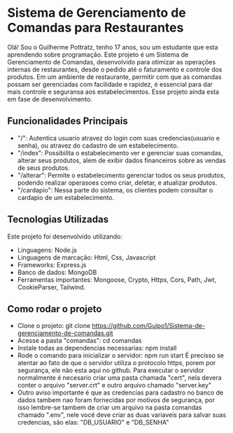 # Sistema de Gerenciamento de Comandas para Restaurantes
Olá! Sou o Guilherme Pottratz, tenho 17 anos, sou um estudante que esta aprendendo sobre programação. Este projeto é um Sistema de Gerenciamento de Comandas, desenvolvido para otimizar as operações internas de restaurantes, desde o pedido até o faturamento e controle dos produtos. Em um ambiente de restaurante, permitir com que as comandas possam ser gerenciadas com facilidade e rapidez, é essencial para dar mais controle e seguransa aos estabelecimentos. Esse projeto ainda esta em fase de desenvolvimento.

## Funcionalidades Principais
* "/": Autentica usuario atravez do login com suas credencias(usuario e senha), ou atravez do cadastro de um estabelecimento.
* "/index": Possibilita o estabelecimento ver e gerenciar suas comandas, alterar seus produtos, alem de exibir dados financeiros sobre as vendas de seus produtos.
* "/alterar": Permite o estabelecimento gerenciar todos os seus produtos, podendo realizar operasoes como criar, deletar, e atualizar produtos.
* "/cardapio": Nessa parte do sistema, os clientes podem consultar o cardapio de um estabelecimento.

## Tecnologias Utilizadas
Este projeto foi desenvolvido utilizando:
* Linguagens: Node.js
* Linguagens de marcação: Html, Css, Javascript
* Frameworks: Express.js
* Banco de dados: MongoDB
* Ferramentas importantes: Mongoose, Crypto, Https, Cors, Path, Jwt, CookieParser, Tailwind.

## Como rodar o projeto
* Clone o projeto: git clone https://github.com/Guipo1/Sistema-de-gerenciamento-de-comandas.git
* Acesse a pasta "comandas": cd comandas
* Instale todas as dependencias necessarias: npm install
* Rode o comando para inicializar o servidor: npm run start
É precisso se atentar ao fato de que o servidor utiliza o protocolo https, porem por segurança, ele não esta aqui no github. Para executar o servidor normalmente é necesario criar uma pasta chamada "cert", nela devera conter o arquivo "server.crt" e outro arquivo chamado "server.key"
* Outro aviso importante é que as credencias para cadastro no banco de dados tambem nao foram fornecidas por motivos de segurança, por isso lembre-se tambem de criar um arquivo na pasta comandas chamado ".env", nele você deve criar as duas variaveis para salvar suas credencias, são elas: "DB_USUARIO" e "DB_SENHA"
